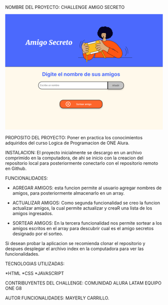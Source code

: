 NOMBRE DEL PROYECTO:  CHALLENGE AMIGO SECRETO

![imagen del juego del amigo secreto](<Captura de pantalla amigo-secreto.png>)

PROPOSITO DEL PROYECTO: Poner en practica los conocimientos adquiridos del curso Logica de Programacion de ONE Alura.

INSTALACION:
 El proyecto inicialmente se descargo en un archivo comprimido en la computadora, de ahi se inicio con la creacion del repositorio local para posteriormente conectarlo con el repositorio remoto en Github.

 FUNCIONALIDADES:

* AGREGAR AMIGOS: esta funcion permite al usuario agregar nombres de amigos, para posteriormente almacenarlo en un array.

* ACTUALIZAR AMIGOS: Como segunda funcionalidad se creo la funcion actualizar amigos, la cual permite actualizar y creaR una lista de los amigos ingresados.

* SORTEAR AMIGOS: En la tercera funcionalidad nos permite sortear a los amigos escritos en el array para descubrir cual es el amigo secretos designado por el sorteo.

Si desean probar la aplicacion se recomienda clonar el repositorio y despues desplegar el archivo index en la computadora para ver las funcionalidades.

TECNOLOGIAS UTILIZADAS:

*HTML
*CSS
*JAVASCRIPT

CONTRIBUYENTES DEL CHALLENGE: 
COMUNIDAD ALURA LATAM EQUIPO ONE G8

AUTOR FUNCIONALIDADES: MAYERLY CARRILLO.